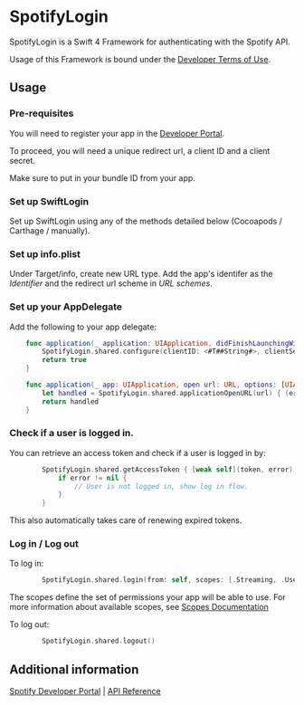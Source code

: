 # SpotifyLogin
SpotifyLogin is a Swift 4 Framework for authenticating with the Spotify API.

Usage of this Framework is bound under the [Developer Terms of Use](https://developer.spotify.com/developer-terms-of-use/).

## Usage

### Pre-requisites
You will need to register your app in the [Developer Portal](https://developer.spotify.com/my-applications/#!/applications).

To proceed, you will need a unique redirect url, a client ID and a client secret. 

Make sure to put in your bundle ID from your app.

### Set up SwiftLogin

Set up SwiftLogin using any of the methods detailed below (Cocoapods / Carthage / manually).

### Set up info.plist

Under Target/info, create new URL type.
Add the app's identifer as the *Identifier* and the redirect url scheme in *URL schemes*.

### Set up your AppDelegate

Add the following to your app delegate:

```swift
    func application(_ application: UIApplication, didFinishLaunchingWithOptions launchOptions: [UIApplicationLaunchOptionsKey: Any]?) -> Bool {
        SpotifyLogin.shared.configure(clientID: <#T##String#>, clientSecret: <#T##String#>, redirectURL: <#T##URL#>)
        return true
    }

    func application(_ app: UIApplication, open url: URL, options: [UIApplicationOpenURLOptionsKey : Any] = [:]) -> Bool {
        let handled = SpotifyLogin.shared.applicationOpenURL(url) { (error) in }
        return handled
    }
```

### Check if a user is logged in.

You can retrieve an access token and check if a user is logged in by:

```swift
        SpotifyLogin.shared.getAccessToken { [weak self](token, error) in
            if error != nil {
	            // User is not logged in, show log in flow.
            }
        }
```

This also automatically takes care of renewing expired tokens. 

### Log in / Log out

To log in:

```swift
        SpotifyLogin.shared.login(from: self, scopes: [.Streaming, .UserReadTop, .PlaylistReadPrivate, .UserLibraryRead])
```

The scopes define the set of permissions your app will be able to use. For more information about available scopes, see [Scopes Documentation](https://developer.spotify.com/web-api/using-scopes/)

To log out:

```swift
        SpotifyLogin.shared.logout()
```


## Additional information

[Spotify Developer Portal](https://developer.spotify.com/technologies/spotify-ios-sdk/) | [API Reference](https://spotify.github.io/ios-sdk/)
